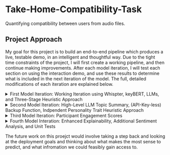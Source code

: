 # Take-Home-Compatibility-Task
Quantifying compatibility between users from audio files.

## Project Approach
My goal for this project is to build an end-to-end pipeline which produces a live, testable demo, in an intelligent and thoughtful way. Due to the tight time constraints of the project, I will first create a working pipeline, and then continue making improvements. After each model iteration, I will test each section on using the interaction demo, and use these results to determine what is included in the next iteration of the model. The full, detailed modifications of each iteration are explained below.

<details>
  <summary> First Model Iteration: Working Iteration using Whispter, keyBERT, LLMs, and Three-Stage Heuristic Approach</summary>
  
During the first pass throguh the d=project, I planned, and successfully implemented the following techniques:
- Transcription: I used Whisper, since it is highly accurate and easy to implement. Inspection of the transcription verifies this works well.
- Topic Extraction: I used KeyBERT because it is simple, and easy to use. I noticed the repetative nature of some of the key words it chose.
- Vectorisation: I used gpt-3.5-turbo-1106 and prompt engineering to automate vectorisation of the extracted topic words. Specifically, the LLM was tasked with scoring the set of key words (0-1) on how much it accociates these topics words with each of the personality   traits (openness, conscientiousness, extraversion agreeableness, and neuroticism). This creates a vector representation of how the topics are associated with the personality traits.
- Fusion: These topics vectors and the personality vectors can then combined using a weighted average. I defaulted to weighing the personality vectors as being more important than the topics, giving it a 0.7 weighting.
- Baseline Compatability: This was computed by first fusing each users personality vectors with the conversation topic vectors, and then calculating a compatibility score between the two using cosine similarity. Each fused vector represents a user's contextual   personality profile for that specific conversation. It can be thought of as a profile based mainly on the users core personality, but pulled in the direction of the conversations topics. The baseline compatibility represents how similar the users are within that specific conversational context.





My first attempt at the heuristic compatibility score is based on my approach at answering the question, "what is compatibility?" My approach was three-pronged, though only two-prongs were implemented due to the heavy computational cost, and increased data requirements for the third. The three types of compatibility I considered were:
  - "Birds of a feather flock together" - these are metrics of similarity. People who share common interests, communication styles, personality traits, and potentially even physicological baseline stats, are compatible. In my first heuristic function, I used three of these types of metrics: Cosine similarity of the personality vectors, the minimum interest between a pair in a topic (computed by taking the minimum cosine similarity between personality and topic vectors), and a measure of how similar users are in certain personality traits (openness and agreeability). I used a weighted sum of these three metrics.
  - "Opposites attract" - these are metrics of complementory nature. Pairs of people whose differences lead to a balanced relationship are compatible. This can be differences in communication style, topic interests, and wider personality traits. In my first heuristic function, I used a weighted sum of how different their specific personality traits are. Specifically, I looked at the difference between their extraversion, conscientiousness, and neuroticism as a positive. The idea is that the extravert-intravert, spontaneous-disciplined, and stable-sensitive pairs would balance out each other, leading to more compatibility.
  - "In sync" - these are matrics of how people subconsciously mirror people they are compatible with. People may begin mirroring speech patterns like pitch, tempo, and laughter style, and may even start to align biometrically when they are around people they are compatible with. Furthermore, other subconcious patterns like tonal inflections, etc. would be interesting to include, but outside the scope of this short project.





Some flaws with my initial heuristic similarity function that I looked to improve included:
  - Repartition: there are multiple metrics of how similar users personality vectors are.
  - No indication of preferable character traits - while someone with a high neuroticism score may be prefer someone with a low neuroticism score to act as a stable presence, the opposite it not necessarily true. I need to flesh-out my reasoning for different personality traits preferring others. People with lower neuroticism may be more compatible with people in general, for example. The current symmetrical nature of my personality trait comparison similarities and differences means a pair who both have high agreeableness are scored equally (on this metric) to pairs with los agreeableness.


  My second pass at the task set out to fix some of the flaws realised in my initial approach:
- Can I improve the topic extraction method? The topics it chose were "starships mars", "land mars", "flight mars", "mars flight" and "spaceship mars". These are all very similar, and not all neccessary.
- Tidy up the "birds of a feather approach" to avoid repartition. Can we validate the choice of weighting?
- Fix the oversimplication of "opposites attract". The assumption that differences are always good is risky, as they sometimes lead to conflict. Similar is true for the "birds of a feather" approach - two people with high neuroticism and low agreeableness should not be scored as highly compatible. Also need to validate the choice of weights for this part of th heuristic scoring.
- Create edge case personalities which we expect to get along really well or really poorly and test the results.
</details>



<details>
  <summary>Second Model Iteration: High-Level LLM Topic Summary, (API-Key-less) Backup Function, Indpendent Personality Trait Heuristic Approach</summary>
  
  The changes I made during my second interation are:
  
  - My first attempt at extracting more insightful topics was to summarise the text into a shorter paragraph and use keyBERT to extract the topics from that. My logic was that the summarised paragraph itself would be higher-level, allowing keyBERT to more easily extract more subtle topics. I also increased the maximum length of summary topics keyBERT could suggest. This approach did not work: the model produced the summary ['mars end year', 'mars orbit synchronisation', 'mars orbit', 'earth mars orbit', 'hopefully starship mars']. To enable high-level topic analysis, I decide to use gpt-3.5-turbo-1106. This is a far more powerful model and, while that comes with downsides, I was already using it from the topic vecotorisation, so I didn't lose much by editing the prompt from the vectorisation stage to produce both the list of topics, and the corresponding vector. When I used this model, the output was ["Space exploration and colonization", "Risk assessment and mitigation", "Human Survival and civilization", "Technological advancement and limitations", "Societal and demongraphic challenges"], which much more accurately summarises the topics of the conversation.
  - In light of this new model, which required further use of API keys, I added a mock function which outputted realistic topics and topic vectors which can be used when testing other parts of the code without using any budget on API keys. The proect is very small though, with an estimated cost of under 20 cents total.
  - My heuristic scoring function was also restructured to reduce redundency and differetiate the impact different personality traits have on compatibility. I kept the minimum similarity between personality vector and topic weighting as a metric, but changed the personality trait scores. Similar, and high openness and conscientiousness are rewarded, complementary extraversion scores are rewarded, high agreeablness score are rewarded, and low neuroticism scores are rewarded. A weighted sum of the scores for different personality traits and the topic interest vector were used for the final score, with agreeableness and neuroticism scores being the biggest determining factors of compatibility. The reason for this is that generally, pairs of strongly disagreeable or neurotic people are less compatible with people. It's worth mentioning that my measure of "compatibility" is quite vauge. The scores for different combinations of personality traits will depend greatly on the deployment goal. If we are measure compatibility between friends, business partners, or romantic partners, the weights and functions associated with each personality trait will differ drastically.


Testing my second iteration model revealed some potential improvements:

- Using only the LLM-extracted topics to create the topic vector could be improved. Lots of information prevenlant in the conversation is not captured by the topic summaries, such as the conversational and social cues. For instance, the neuroticism of a conversation topic may not be fully captured. "Human survival and civilisation" could have been talked about from a positive, optimistic perspective, or a negative one. This would impact the neuroticism score given to topic vector.
- The use of cosine similarity between topic vectors and personality vectors causes misleading results. As cosine similarity is a measure of the angle, not the distance, vectors (0.1,...,0.1) and (0.9,...,0.9) produce the same score. This is terribly misleading, as they represent opposing topics. For that reason, cosine similarity was replaced by a scaled euclidean similairty measure.
- There were problems in the distribution of different scores:
- <img width="1147" height="638" alt="image" src="https://github.com/user-attachments/assets/99e6bb67-8598-46ae-96e2-e1ca4e4d3220" /> I plotted these histograms by running 1000 random pairing of personality vectors, and then calculating the scores for each personality trait and the topic interest, and overall score. As is clear in the image, the agreeable and neurotisicm scores are using a penalty that overpenalises bad compatibility. This was fixed by reducing the weight of the penalty from 0.5 to 0.25. Furthermore, there is clearly a thin peak regarding the topic interest vector. It is caused by the use of minimum interest in the conversation, but I feel this is important to use instead of average because people are not compatible if one person dominates the conversation with a topic only they are interested in. Linear scaling in applied to fix this problem.
- By observing a few small cases of carefull engineered pairs of personality traits, I carefully adjusted the weights of different similarity scores in order to ensure they more closely align with my expectations. This involved slightly turning up the weight of the agreeability and openness scores, and turning down the neuroticism score.



My Third iteration will make the following changes:
- It will attemp to incorporate social cues to better understand the interest of the people in the topics. This could be done by incorporating it into the topic vector itself, meaning the topic vector would have richer information about whether people are compatible based on the actual conversation, not just the topics covered by their conversation. Another option is to add a metric quantifying the engagement of the people in the conversation to the topic_interest score. This is the method I will use because it will maintain explainability, as there will be separate scores for the engagement of users in the conversation based on the social cues found in the conversation, and the engagement based on the topics discussed.
  
</details>



<details>
  <summary>Third Model Iteration: Participant Engagement Scores</summary>

  The change made from my second to third interation of model is to understand how engaged participants in the conversation are from looking at the transcript. This helps give a more well rounded view of the interest of the participants in the topic, and therefore the compatibility of the participants. With more time for the project, participant engaement could be derived directly from the audio file in order to gauge the participants vocal reflections of their interest. Furthmore, speech diarisation would be helpful here. The topic vector approach to participant interest is usful because it gives separate interest scores for each participant, with the interest score being recorded as the minimum of these two to ensure a high interest score means both participants are interested in the conversation. A similar thing could be done from the audio file with speech diarisation.

</details>




<details>
  <summary>Fourth Model Interation: Enhanced Explainability, Additional Sentiment Analysis, and Unit Tests</summary>

The Fourth iteration added a few small, but important changes to improve the overall quality of the code and ease of implementation:

- First, it added enhanced heuristic explainability and robustness, outputting the full score breakdown when testing compatibility.
- Secondly, configuration management was added for ease of weight adjustment and improved control.
- Thirdly, a second source of sentiment analysis was added in the form of VaderSentiment, an easy-to-use library which is used to analyse the engagement of participants from the given transcript. This was done to reduce the dependency on the LLM-quantified engagement source, making this more robust.
- Finally, a series of API and heuristic score tests were added. This will make the final rewieghting of importance of different personality traits easier to do, and I can tweak the weights in config.py, and then run the unit tests and check whether they pass.

Overall, no major changes were added, but the quality of life when running the code has greatly improved, which is equally as important as changing the actual model.
</details>








The future work on this proejct would involve taking a step back and looking at the deployment goals and thinking about what makes the most sense to predict, and what infromation we could feasibly gain access to.
